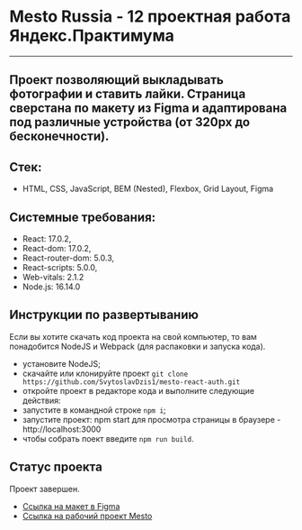 # Mesto Russia - 12 проектная работа Яндекс.Практимума 

------------------------------------------------------------ 
Проект позволяющий выкладывать фотографии и ставить лайки. Страница сверстана по макету из Figma и адаптирована под различные устройства (от 320px до бесконечности). 
------------------------------------------------------------ 
## Стек:
* HTML, CSS, JavaScript, BEM (Nested), Flexbox, Grid Layout, Figma

## Системные требования:
- React: 17.0.2,
- React-dom: 17.0.2,
- React-router-dom: 5.0.3,
- React-scripts: 5.0.0,
- Web-vitals: 2.1.2
- Node.js: 16.14.0

## Инструкции по развертыванию
Если вы хотите скачать код проекта на свой компьютер, то вам понадобится NodeJS и Webpack (для распаковки и запуска кода).

- установите NodeJS;
- скачайте или клонируйте проект `git clone https://github.com/SvytoslavDzis1/mesto-react-auth.git`
- откройте проект в редакторе кода и выполните следующие действия:
- запустите в командной строке `npm i`;
- запустите проект: npm start для просмотра страницы в браузере - http://localhost:3000
- чтобы собрать поект введите `npm run build`.

## Статус проекта
Проект завершен.

* [Ссылка на макет в Figma](https://www.figma.com/file/kRVLKwYG3d1HGLvh7JFWRT/JavaScript.-Sprint-6?node-id=1124%3A2) 
* [Ссылка на рабочий проект Mesto](https://svytoslavdzis1.github.io/react-mesto-auth)
